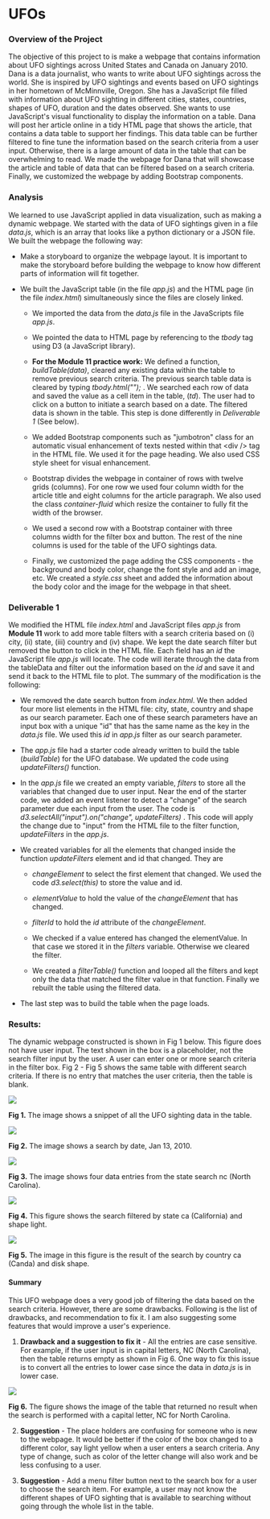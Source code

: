 # UFOs

### **Overview of the Project**

The objective of this project to is make a webpage that contains information about UFO sightings across United States and Canada on January 2010. Dana is a data journalist, who wants to write about UFO sightings across the world. She is inspired by UFO sightings and events based on UFO sightings in her hometown of McMinnville, Oregon. She has a JavaScript file filled with information about UFO sighting in different cities, states, countries, shapes of UFO, duration and the dates observed. She wants to use JavaScript's visual functionality to display the information on a table. Dana will post her article online in a tidy HTML page that shows the article, that contains a data table to support her findings. This data table can be further filtered to fine tune the information based on the search criteria from a user input. Otherwise, there is a large amount of data in the table that can be overwhelming to read. We made the webpage for Dana that will showcase the article and table of data that can be filtered based on a search criteria. Finally, we customized the webpage by adding Bootstrap components. 

### **Analysis**

We learned to use JavaScript applied in data visualization, such as making a dynamic webpage. We started with the data  of UFO sightings given in a file _data.js_, which is an array that looks like a python dictionary or a JSON file. We built the webpage the following way:

- Make a storyboard to organize the webpage layout. It is important to make the storyboard before building the webpage to know how different parts of information will fit together. 

- We built the JavaScript table (in the file _app.js_) and the HTML page (in the file _index.html_) simultaneously since the files are closely linked. 

    - We imported the data from the _data.js_ file in the JavaScripts file _app.js_.

    - We pointed the data to HTML page by referencing to the _tbody_ tag using D3 (a JavaScript library).

    - **For the Module 11 practice work:** We defined a function, _buildTable(data)_, cleared any existing data within the table to remove previous search criteria. The previous search table data is cleared by typing *tbody.html("");* . We searched each row of data and saved the value as a cell item in the table, (_td_). The user had to click on a button to initiate a search based on a date. The filtered data is shown in the table. This step is done differently in _Deliverable 1_ (See below).

    - We added Bootstrap components such as "jumbotron" class for an automatic visual enhancement of texts nested within that \<div  \/> tag in the HTML file. We used it for the page heading. We also used CSS style sheet for visual enhancement.

    - Bootstrap divides the webpage in container of rows with twelve grids (columns). For one row we used four column width for the article title and eight columns for the article paragraph. We also used the class _container-fluid_ which resize the container to fully fit the width of the browser. 

    - We used a second row with a Bootstrap container with three columns width for the filter box and button. The rest of the  nine columns is used for the table of the UFO sightings data. 

    - Finally, we customized the page adding the CSS components - the background and body color, change the font style and add an image, etc. We created a _style.css_ sheet and added the information about the body color and the image for the webpage in that sheet.  

### **Deliverable 1**

We modified the HTML file _index.html_ and JavaScript files _app.js_ from **Module 11** work to add more table filters with a search criteria based on (i) city, (ii) state, (iii) country and (iv) shape. We kept the date search filter but removed the button to click in the HTML file. Each field has an _id_ the JavaScript file  _app.js_ will locate. The code will iterate through the data from the tableData and filter out the information based on the _id_ and save it and send it back to the HTML file to plot. The summary of the modification is the following:

- We removed the date search button from _index.html_. We then added four more list elements in the HTML file: city, state, country and shape as our search parameter. Each one of these search parameters have an input box with a unique "id" that has the same name as the key in the _data.js_ file. We used this _id_ in  _app.js_ filter as our search parameter. 

- The _app.js_ file had a starter code already written to build the table (_buildTable_) for the UFO database. We updated the code using _updateFilters()_ function. 

- In the _app.js_ file we created an empty variable, _filters_ to store all the variables that changed due to user input. Near the end of the starter code, we added an event listener to detect a "change" of the search parameter due each input from the user. The code is _d3.selectAll("input").on("change", updateFilters)_ . This code will apply the change due to "input" from the HTML file to the filter function, _updateFilters_ in the _app.js_. 

- We created variables for all the elements that changed inside the function _updateFilters_ element and id that changed. They are 
    - _changeElement_ to select the first element that changed. We used the code _d3.select(this)_ to store the value and id.

    - _elementValue_ to hold the value of the _changeElement_  that has changed. 

    - _filterId_ to hold the _id_ attribute of the _changeElement_. 

    - We checked if a value entered has changed the elementValue. In that case we stored it in the _filters_ variable. Otherwise we cleared the filter.
    
    - We created a _filterTable()_ function and looped all the filters and kept only the data that matched the filter value in that function. Finally we rebuilt the table using the filtered data. 

- The last step was to build the table when the page loads. 


### **Results:**

The dynamic webpage constructed is shown in Fig 1 below. This figure does not have user input. The text shown in the box is a placeholder, not the search filter input by the user. A user can enter one or more search criteria in the filter box. Fig 2 - Fig 5 shows the same table with different search criteria. If there is no entry that matches the user criteria, then the table is blank.

<img src="static/images/UFO_webpage_table.png">

**Fig 1.** The image shows a snippet of all the UFO sighting data in the table. 

<img src="static/images/UFO_date_search.png">

**Fig 2.** The image shows a search by date, Jan 13, 2010. 

<img src="static/images/UFO_state_search.png">

**Fig 3.** The image shows four data entries from the state search nc (North Carolina). 

<img src="static/images/UFO_state_shape_search.png">

**Fig 4.** This figure shows the search filtered by state ca (California) and shape light. 

<img src="static/images/UFO_country_shape_search.png">

**Fig 5.** The image in this figure is the result of the search by country ca (Canda) and disk shape. 

#### **Summary**

This UFO webpage does a very good job of filtering the data based on the search criteria. However, there are some drawbacks. Following is the list of drawbacks, and recommendation to fix it. I am also suggesting some features that would improve a user's experience.

1. **Drawback and a suggestion to fix it** - All the entries are case sensitive. For example, if the user input is in capital letters, NC (North Carolina), then the table returns empty as shown in Fig 6. One way to fix this issue is to convert all the entries to lower case since the data in _data.js_ is in lower case. 

<img src="static/images/UFO_state_Capital_letter_search.png">

**Fig 6.** The figure shows the image of the table that returned no result when the search is performed with a capital letter, NC for North Carolina.

2. **Suggestion** - The place holders are confusing for someone who is new to the webpage. It would be better if the color of the box changed to a different color, say light yellow when a user enters a search criteria. Any type of change, such as color of the letter change will also work and be less confusing to a user. 

3. **Suggestion** - Add a menu filter button next to the search box for a user to choose the search item. For example, a user may not know the different shapes of UFO sighting that is available to searching without going through the whole list in the table. 
